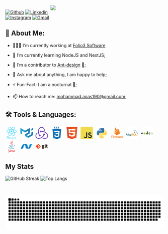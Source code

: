 <img src="https://media.giphy.com/media/gjrYDwbjnK8x36xZIO/giphy.gif" width="360" align="right"/>

[![Github](https://img.shields.io/badge/-Github-000?style=flat&logo=Github&logoColor=white)](https://github.com/MuhammadAnas190/)
[![Linkedin](https://img.shields.io/badge/-LinkedIn-blue?style=flat&logo=Linkedin&logoColor=white)](https://www.linkedin.com/in/mohammad-anas-saud-dev/)
[![Instagram](https://img.shields.io/badge/-Instagram-c13584?style=flat&labelColor=c13584&logo=instagram&logoColor=white)](https://www.instagram.com/mohammad.anas190/)
[![Gmail](https://img.shields.io/badge/-Gmail-c14438?style=flat&logo=Gmail&logoColor=white)](mailto:mohammad.anas190@gmail.com)

##  🔭 About Me:
- 👨🏽‍💻 I’m currently working at [Folio3 Software](https://folio3.com/)

- 🌱 I’m currently learning NodeJS and NextJS;

- 👯 I’m a contributor to [Ant-design](https://github.com/ant-design/ant-design) 🤝;

- 💬 Ask me about anything, I am happy to help;

- ⚡️ Fun-Fact: I am a nocturnal 🦉;

- 📫 How to reach me: mohammad.anas190@gmail.com;


## 🛠️ Tools & Languages:
<div>
  <img src="https://github.com/devicons/devicon/blob/master/icons/react/react-original-wordmark.svg" title="React" alt="React" width="40" height="40"/>&nbsp;
  <img src="https://github.com/devicons/devicon/blob/master/icons/materialui/materialui-original.svg" title="Material UI" alt="Material UI" width="40" height="40"/>&nbsp;
  <img src="https://github.com/devicons/devicon/blob/master/icons/redux/redux-original.svg" title="Redux" alt="Redux " width="40" height="40"/>&nbsp;
  <img src="https://github.com/devicons/devicon/blob/master/icons/css3/css3-plain-wordmark.svg"  title="CSS3" alt="CSS" width="40" height="40"/>&nbsp;
  <img src="https://github.com/devicons/devicon/blob/master/icons/html5/html5-original.svg" title="HTML5" alt="HTML" width="40" height="40"/>&nbsp;
  <img src="https://github.com/devicons/devicon/blob/master/icons/javascript/javascript-original.svg" title="JavaScript" alt="JavaScript" width="40" height="40"/>&nbsp;
  <img src="https://github.com/devicons/devicon/blob/master/icons/python/python-original.svg" title="JavaScript" alt="JavaScript" width="40" height="40"/>&nbsp;
  <img src="https://github.com/devicons/devicon/blob/master/icons/firebase/firebase-plain-wordmark.svg" title="Firebase" alt="Firebase" width="40" height="40"/>&nbsp;
  <img src="https://github.com/devicons/devicon/blob/master/icons/mysql/mysql-original-wordmark.svg" title="MySQL"  alt="MySQL" width="40" height="40"/>&nbsp;
  <img src="https://github.com/devicons/devicon/blob/master/icons/nodejs/nodejs-original-wordmark.svg" title="NodeJS" alt="NodeJS" width="40" height="40"/>&nbsp;
  <img src="https://github.com/devicons/devicon/blob/master/icons/java/java-original-wordmark.svg" title="Java" alt="Java" width="40" height="40"/>&nbsp;
  <img src="https://github.com/devicons/devicon/blob/master/icons/dot-net/dot-net-original.svg" title=".NET" alt=".NET" width="40" height="40"/>&nbsp;
  <img src="https://github.com/devicons/devicon/blob/master/icons/git/git-original-wordmark.svg" title="Git" **alt="Git" width="40" height="40"/>
</div>

## My Stats
![GitHub Streak](http://github-readme-streak-stats.herokuapp.com?user=MuhammadAnas190&theme=dark&background=000000)
![Top Langs](https://github-readme-stats.vercel.app/api/top-langs/?username=MuhammadAnas190&layout=compact&theme=vision-friendly-dark)

<img src="https://komarev.com/ghpvc/?username=MohammadAnas190&style=flat-square&color=blue" alt=""/>

![](https://github.com/Platane/snk/raw/output/github-contribution-grid-snake.svg)
